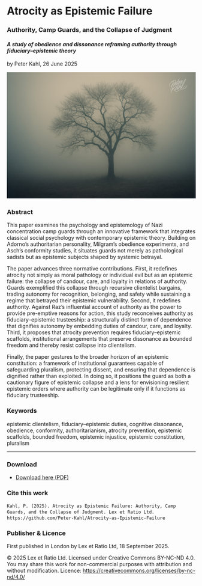 # Atrocity as Epistemic Failure

### Authority, Camp Guards, and the Collapse of Judgment

#### _A study of obedience and dissonance reframing authority through fiduciary–epistemic theory_

by Peter Kahl, 26 June 2025

![alt text](https://github.com/Peter-Kahl/Atrocity-as-Epistemic-Failure/blob/main/atrocity.jpg?raw=true)

### Abstract

This paper examines the psychology and epistemology of Nazi concentration camp guards through an innovative framework that integrates classical social psychology with contemporary epistemic theory. Building on Adorno’s authoritarian personality, Milgram’s obedience experiments, and Asch’s conformity studies, it situates guards not merely as pathological sadists but as epistemic subjects shaped by systemic betrayal.

The paper advances three normative contributions. First, it redefines atrocity not simply as moral pathology or individual evil but as an epistemic failure: the collapse of candour, care, and loyalty in relations of authority. Guards exemplified this collapse through recursive clientelist bargains, trading autonomy for recognition, belonging, and safety while sustaining a regime that betrayed their epistemic vulnerability. Second, it redefines authority. Against Raz’s influential account of authority as the power to provide pre-emptive reasons for action, this study reconceives authority as fiduciary–epistemic trusteeship: a structurally distinct form of dependence that dignifies autonomy by embedding duties of candour, care, and loyalty. Third, it proposes that atrocity prevention requires fiduciary–epistemic scaffolds, institutional arrangements that preserve dissonance as bounded freedom and thereby resist collapse into clientelism.

Finally, the paper gestures to the broader horizon of an epistemic constitution: a framework of institutional guarantees capable of safeguarding pluralism, protecting dissent, and ensuring that dependence is dignified rather than exploited. In doing so, it positions the guard as both a cautionary figure of epistemic collapse and a lens for envisioning resilient epistemic orders where authority can be legitimate only if it functions as fiduciary trusteeship.

### Keywords

epistemic clientelism, fiduciary–epistemic duties, cognitive dissonance, obedience, conformity, authoritarianism, atrocity prevention, epistemic scaffolds, bounded freedom, epistemic injustice, epistemic constitution, pluralism

---

### Download

- [Download here (PDF)](https://raw.githubusercontent.com/Peter-Kahl/Atrocity-as-Epistemic-Failure/master/Kahl_P_Atrocity_as_Epistemic_Failure_2025-09-18.pdf)

### Cite this work

```
Kahl, P. (2025). Atrocity as Epistemic Failure: Authority, Camp Guards, and the Collapse of Judgment. Lex et Ratio Ltd. https://github.com/Peter-Kahl/Atrocity-as-Epistemic-Failure
```

### Publisher & Licence

First published in London by Lex et Ratio Ltd, 18 September 2025.

© 2025 Lex et Ratio Ltd. Licensed under Creative Commons BY-NC-ND 4.0.\
You may share this work for non-commercial purposes with attribution and without modification. Licence: https://creativecommons.org/licenses/by-nc-nd/4.0/